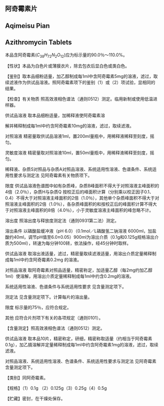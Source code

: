 ## 阿奇霉素片

## Aqimeisu Pian

## Azithromycin Tablets

本品含阿奇霉素$(C_{38}H_{72}N_{2}O_{12})$应为标示量的90.0％～110.0%。

【性状】本品为白色片或薄膜衣片，除去包衣后显白色或类白色。

【鉴别】取本品细粉适量，加乙醇制成每1ml中含阿奇霉素5mg的溶液，滤过，取续滤液作为供试品溶液。照阿奇霉素项下的鉴别（1）或（2）项试验，显相同的结果。

【检查】有关物质 照高效液相色谱法（通则0512）测定。临用新制或使用低温进样器。

供试品溶液 取本品细粉适量，加稀释液使阿奇霉素溶

解并稀释制成每1ml中约含阿奇霉素10mg的溶液，滤过，取续滤液。

对照溶液 精密量取供试品溶液1ml，置200ml量瓶中，用稀释液稀释至刻度，摇匀。

灵敏度溶液 精密量取对照溶液10ml，置50ml量瓶中，用稀释液稀释至刻度，摇匀。

稀释液、杂质S对照品与杂质A对照品溶液、系统适用性溶液、色谱条件、系统适用性要求与测定法 见阿奇霉素有关物质项下。

限度 供试品溶液色谱图中如有杂质峰，杂质B峰面积不得大于对照溶液主峰面积的4倍（2.0％），杂质H与杂质Q 按校正后的峰面积计算（分别乘以校正因子0.1、0.4）不得大于对照溶液主峰面积的2倍（1.0％），其他单个杂质峰面积不得大于对照溶液主峰面积的2倍（1.0％），各杂质峰面积的和按校正后的峰面积计算不得大于对照溶液主峰面积的8倍（4.0％），小于灵敏度溶液主峰面积的峰忽略不计。

溶出度 照溶出度与释放度测定法（通则0931第二法）测定。

溶出条件 以磷酸盐缓冲液（pH 6.0）（0.1mol／L磷酸氢二钠溶液 6000ml，加盐酸约40ml，调节pH值至6.0±0.05）900ml为溶出介质（0.1g和0.125g规格溶出介质为500ml），转速为每分钟100转，依法操作，经45分钟时取样。

供试品溶液 取溶出液适量，滤过，精密量取续滤液适量，用溶出介质定量稀释制成每1ml中约含阿奇霉素0.2mg 的溶液。

对照品溶液 取阿奇霉素对照品适量，精密称定，加适量乙醇（每2mg约加乙醇1ml）使溶解，用溶出介质定量稀释制成每1ml中约含0.2mg的溶液。

系统适用性溶液、色谱条件与系统适用性要求 见含量测定项下。

测定法 见含量测定项下。计算每片的溶出量。

限度 标示量的75％，应符合规定。

其他 应符合片剂项下有关的各项规定（通则0101）。

【含量测定】照高效液相色谱法（通则0512）测定。

供试品溶液 取本品10片，精密称定，研细，精密称取适量（约相当于阿奇霉素0.1g），加乙腈溶解并定量稀释制成每1ml中约含阿奇霉素1mg的溶液，滤过，取续滤液。

对照品溶液、系统适用性溶液、色谱条件、系统适用性要求与测定法 见阿奇霉素含量测定项下。

【类别】同阿奇霉素。

【规格】（1）0.1g （2）0.125g（3）0.25g（4）0.5g

【贮藏】密封，在干燥处保存。